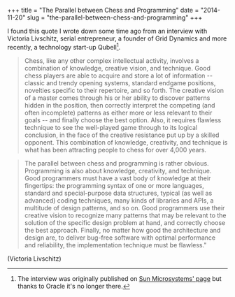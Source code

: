+++
title = "The Parallel between Chess and Programming"
date = "2014-11-20"
slug = "the-parallel-between-chess-and-programming"
+++




I found this quote I wrote down some time ago from an interview with Victoria Livschitz, serial entrepreneur, a founder of Grid Dynamics and more recently, a technology start-up Qubell[^1].


> Chess, like any other complex intellectual activity, involves a combination of knowledge, creative vision, and technique. Good chess players are able to acquire and store a lot of information -- classic and trendy opening systems, standard endgame positions, novelties specific to their repertoire, and so forth. The creative vision of a master comes through his or her ability to discover patterns hidden in the position, then correctly interpret the competing (and often incomplete) patterns as either more or less relevant to their goals -- and finally choose the best option. Also, it requires flawless technique to see the well-played game through to its logical conclusion, in the face of the creative resistance put up by a skilled opponent. This combination of knowledge, creativity, and technique is what has been attracting people to chess for over 4,000 years.

> The parallel between chess and programming is rather obvious. Programming is also about knowledge, creativity, and technique. Good programmers must have a vast body of knowledge at their fingertips: the programming syntax of one or more languages, standard and special-purpose data structures, typical (as well as advanced) coding techniques, many kinds of libraries and APIs, a multitude of design patterns, and so on. Good programmers use their creative vision to recognize many patterns that may be relevant to the solution of the specific design problem at hand, and correctly choose the best approach. Finally, no matter how good the architecture and design are, to deliver bug-free software with optimal performance and reliability, the implementation technique must be flawless."

(Victoria Livschitz)

[^1]: The interview was originally published on [Sun Microsystems' page](http://java.sun.com/developer/technicalArticles/Interviews/livschitz_qa.html) but thanks to Oracle it's no longer there.